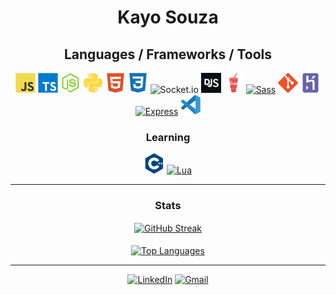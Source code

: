 <div align="center">

# Kayo Souza

</div>

<div align="center">

## Languages / Frameworks / Tools

<img height="32" width="32" alt="JavaScript" title="JavaScript" src="https://raw.githubusercontent.com/devicons/devicon/master/icons/javascript/javascript-original.svg">
<a href="https://www.typescriptlang.org/"><img height="32" width="32" alt="TypeScript" title="TypeScript" src="https://raw.githubusercontent.com/devicons/devicon/master/icons/typescript/typescript-original.svg"></a>
<a href="https://nodejs.org/en/"><img height="32" width="32" alt="Node.js" title="Node.js" src="https://raw.githubusercontent.com/devicons/devicon/master/icons/nodejs/nodejs-plain.svg"></a>
<a href="https://www.python.org/"><img height="32" width="32" alt="Python" title="Python" src="https://raw.githubusercontent.com/devicons/devicon/master/icons/python/python-plain.svg"></a>
<img height="32" width="32" alt="HTML" title="HTML" src="https://raw.githubusercontent.com/devicons/devicon/master/icons/html5/html5-plain.svg"></a>
<img height="32" width="32" alt="CSS" title="CSS" src="https://raw.githubusercontent.com/devicons/devicon/master/icons/css3/css3-plain.svg">
<img height="32" width="32" alt="Socket.io" title="Socket.io" src="https://upload.wikimedia.org/wikipedia/commons/9/96/Socket-io.svg">
<a href="https://discord.js.org/"><img height="32" width="32" alt="Discord.js" title="Discord.js" src="https://raw.githubusercontent.com/devicons/devicon/master/icons/discordjs/discordjs-original.svg"></a>
<a href="https://gulpjs.com/"><img height="32" width="32" alt="Gulp" title="Gulp" src="https://raw.githubusercontent.com/devicons/devicon/master/icons/gulp/gulp-plain.svg"></a>
<a href="https://sass-lang.com/"><img height="32" width="32" alt="Sass" title="Sass" src="https://skillicons.dev/icons?i=sass"></a>
<img height="32" width="32" alt="Git" title="Git" src="https://raw.githubusercontent.com/devicons/devicon/master/icons/git/git-plain.svg">
<a href="https://heroku.com/"><img height="32" width="32" alt="Heroku" title="Heroku" src="https://raw.githubusercontent.com/devicons/devicon/master/icons/heroku/heroku-plain.svg"></a>
<a href="https://expressjs.com/"><img height="32" width="32" alt="Express" title="Express" src="https://skillicons.dev/icons?i=express"></a>
<a href="https://code.visualstudio.com/"><img height="32" width="32" alt="Visual Studio Code" title="Visual Studio Code" src="https://raw.githubusercontent.com/devicons/devicon/master/icons/vscode/vscode-original.svg"></a>


### Learning

<a href="https://cplusplus.com/"><img height="32" width="32" alt="C++" title="C++" src="https://raw.githubusercontent.com/devicons/devicon/master/icons/cplusplus/cplusplus-plain.svg"></a>
<a href="https://www.lua.org/"><img height="32" width="32" alt="Lua" title="Lua" src="https://upload.wikimedia.org/wikipedia/commons/c/cf/Lua-Logo.svg"></a>

</div>

<hr>

<div align="center">

### Stats

<div align="center">

<a href="https://git.io/streak-stats"><img align="center" alt="GitHub Streak" src="https://github-readme-streak-stats.herokuapp.com?user=Alphka&theme=dark&border_radius=5&date_format=M%20j%5B%2C%20Y%5D"></a>
<br>
<br>
<a href="https://github.com/anuraghazra/github-readme-stats"><img align="center" alt="Top Languages" src="https://github-readme-stats.vercel.app/api/top-langs/?username=Alphka&layout=compact&langs_count=8&theme=dark&border_radius=5&hide=procfile"></a>

</div>
</div>

<hr>

<div align="center">

<a href="https://www.linkedin.com/in/kayosouza"><img alt="LinkedIn" src="https://img.shields.io/badge/LinkedIn-0077B5?style=for-the-badge&logo=linkedin&logoColor=white"></a>
<a href="mailto:kayo.felipe.souza2014@gmail.com"><img alt="Gmail" src="https://img.shields.io/badge/Gmail-333?style=for-the-badge&logo=gmail&logoColor=white"></a>

</div>
